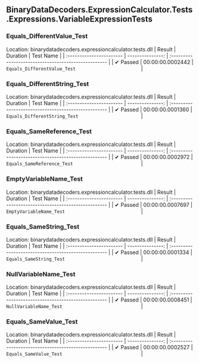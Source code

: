 ## BinaryDataDecoders.ExpressionCalculator.Tests.Expressions.VariableExpressionTests

### Equals_DifferentValue_Test
 Location: binarydatadecoders.expressioncalculator.tests.dll
| Result                   | Duration         | Test Name                                          |
| :----------------------- | ---------------: | :--------------------------------------------------- |
|  ✔ Passed               | 00:00:00.0002442 | `Equals_DifferentValue_Test                        ` |

### Equals_DifferentString_Test
 Location: binarydatadecoders.expressioncalculator.tests.dll
| Result                   | Duration         | Test Name                                          |
| :----------------------- | ---------------: | :--------------------------------------------------- |
|  ✔ Passed               | 00:00:00.0001360 | `Equals_DifferentString_Test                       ` |

### Equals_SameReference_Test
 Location: binarydatadecoders.expressioncalculator.tests.dll
| Result                   | Duration         | Test Name                                          |
| :----------------------- | ---------------: | :--------------------------------------------------- |
|  ✔ Passed               | 00:00:00.0002972 | `Equals_SameReference_Test                         ` |

### EmptyVariableName_Test
 Location: binarydatadecoders.expressioncalculator.tests.dll
| Result                   | Duration         | Test Name                                          |
| :----------------------- | ---------------: | :--------------------------------------------------- |
|  ✔ Passed               | 00:00:00.0007697 | `EmptyVariableName_Test                            ` |

### Equals_SameString_Test
 Location: binarydatadecoders.expressioncalculator.tests.dll
| Result                   | Duration         | Test Name                                          |
| :----------------------- | ---------------: | :--------------------------------------------------- |
|  ✔ Passed               | 00:00:00.0001334 | `Equals_SameString_Test                            ` |

### NullVariableName_Test
 Location: binarydatadecoders.expressioncalculator.tests.dll
| Result                   | Duration         | Test Name                                          |
| :----------------------- | ---------------: | :--------------------------------------------------- |
|  ✔ Passed               | 00:00:00.0008451 | `NullVariableName_Test                             ` |

### Equals_SameValue_Test
 Location: binarydatadecoders.expressioncalculator.tests.dll
| Result                   | Duration         | Test Name                                          |
| :----------------------- | ---------------: | :--------------------------------------------------- |
|  ✔ Passed               | 00:00:00.0002527 | `Equals_SameValue_Test                             ` |


